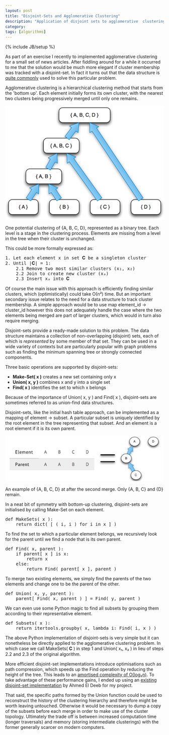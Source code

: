 ```yaml
---
layout: post
title: "Disjoint-Sets and Agglomerative Clustering"
description: "Application of disjoint sets to agglomerative  clustering."
category: 
tags: [algorithms]
---
```

{% include JB/setup %}

As part of an exercise I recently to implemented agglomerative clustering for a small set of news articles. After fiddling around for a while it occurred to me that the solution would be much more elegant if cluster membership was tracked with a disjoint-set. In fact it turns out that the data structure is [quite commonly](http://ocw.mit.edu/courses/electrical-engineering-and-computer-science/6-046j-design-and-analysis-of-algorithms-spring-2012/lecture-notes/MIT6_046JS12_lec21.pdf) used to solve this particular problem.

Agglomerative clustering is a hierarchical clustering method that starts from the 'bottom up'. Each element initially forms its own cluster, with the nearest two clusters being progressively merged until only one remains.

![example cluster](/images/2014-03-23/clusters.png)
<p class="caption">One potential clustering of {A, B, C, D},  represented as a binary tree. Each level is a stage in the clustering process. Elements are missing from a level in the tree when their cluster is unchanged.</p>

This could be more formally expressed as:

<pre>
1. Let each element x in set 𝐂 be a singleton cluster
2. Until |𝐂| = 1:
	2.1 Remove two most similar clusters (x₁, x₂)
	2.2 Join to create new cluster (xₐ)
	2.3 Insert xₐ into 𝐂
</pre>

Of course the main issue with this approach is efficiently finding similar clusters, which (optimistically) could take Ο(n²) time. But an important secondary issue relates to the need for a data structure to track cluster membership. A simple approach would be to use map element_id → cluster_id however this does not adequately handle the case where the two elements being merged are part of larger clusters, which would in turn also require merging.

Disjoint-sets provide a ready-made solution to this problem. The data structure maintains a collection of non-overlapping (disjoint) sets, each of which is *represented* by some member of that set. They can be used in a wide variety of contexts but are particularly popular with graph problems such as finding the minimum spanning tree or strongly connected components.

Three basic operations are supported by disjoint-sets:
- **Make-Set( x )** creates a new set containing only x
- **Union( x, y )** combines x and y into a single set
- **Find( x )** identifies the set to which x belongs

Because of the importance of Union( x, y ) and Find( x ), disjoint-sets are sometimes referred to as union-find data structures.

Disjoint-sets, like the initial hash table approach, can be implemented as a mapping of element → subset. A particular subset is uniquely identified by the root element in the tree representing that subset. And an element is a root element if it is its own parent.

![disjoint set representation](/images/2014-03-23/disjoint_set_representation.png)
<p class="caption">An example of {A, B, C, D} at after the second merge. Only {A, B, C} and {D} remain.</p>

In a neat bit of symmetry with bottom-up clustering, disjoint-sets are initialised by calling Make-Set on each element.

<pre>
def MakeSets( x ):
    return dict( [ ( i, i ) for i in x ] )
</pre>

To find the set to which a particular element belongs, we recursively look for the parent until we find a node that is its own parent.

<pre>
def Find( x, parent ):
    if parent[ x ] is x:
        return x
    else:
        return Find( parent[ x ], parent )
</pre>

To merge two existing elements, we simply find the parents of the two elements and change one to be the parent of the other.

<pre>
def Union( x, y, parent ):
    parent[ Find( x, parent ) ] = Find( y, parent )
</pre>

We can even use some Python magic to find all subsets by grouping them according to their representative element.

<pre>
def Subsets( x ):
    return itertools.groupby( x, lambda i: Find( i, x ) )
</pre>

The above Python implementation of disjoint-sets is very simple but it can nonetheless be directly applied to the agglomerative clustering problem. In which case we call MakeSets( 𝐂 ) in step 1 and Union( x₁, x₂ ) in lieu of steps 2.2 and 2.3 of the original algorithm.

More efficient disjoint-set implementations introduce optimisations such as path compression, which speeds up the Find operation by reducing the height of the tree. This leads to an [amortised complexity of Ο(log₂n)](http://en.wikipedia.org/wiki/Proof_of_O%28log*n%29_time_complexity_of_union%E2%80%93find). To take advantage of these performance gains, I ended up using an [existing disjoint-set implementation](http://code.activestate.com/recipes/577225-union-find/) by Ahmed El Deeb for my project.

That said, the specific paths formed by the Union function could be used to reconstruct the history of the clustering hierarchy and therefore might be worth leaving untouched. Otherwise it would be necessary to dump a copy of the subsets before each merge in order to make use of the cluster topology. Ultimately the trade off is between increased computation time (longer traversals) and memory (storing intermediate clusterings) with the former generally scarcer on modern computers.